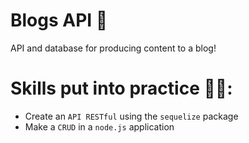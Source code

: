 # Blogs API 📰

 API and database for producing content to a blog! 

# Skills put into practice  👨‍💻:

  * Create an `API RESTful` using the `sequelize` package
  * Make a `CRUD` in a `node.js` application
